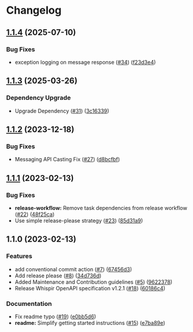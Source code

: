 # Changelog

## [1.1.4](https://github.com/whispir/whispir-java/compare/v1.1.3...v1.1.4) (2025-07-10)


### Bug Fixes

* exception logging on message response ([#34](https://github.com/whispir/whispir-java/issues/34)) ([f23d3e4](https://github.com/whispir/whispir-java/commit/f23d3e490a025e273ca13d05ffdf8f31c0260085))

## [1.1.3](https://github.com/whispir/whispir-java/compare/v1.1.2...v1.1.3) (2025-03-26)

### Dependency Upgrade

* Upgrade Dependency ([#31](https://github.com/whispir/whispir-java/pull/31)) ([3c16339](https://github.com/whispir/whispir-java/pull/31/commits/3c16339d49bd5c555cf1582ec8b3504d22f7bda3))

## [1.1.2](https://github.com/whispir/whispir-java/compare/v1.1.1...v1.1.2) (2023-12-18)

### Bug Fixes

* Messaging API Casting Fix ([#27](https://github.com/whispir/whispir-java/issues/27)) ([d8bcfbf](https://github.com/whispir/whispir-java/commit/d8bcfbf3bb51b958a6b0522cbbf0571578afb3b2))

## [1.1.1](https://github.com/whispir/whispir-java/compare/v1.1.0...v1.1.1) (2023-02-13)


### Bug Fixes

* **release-workflow:** Remove task dependencies from release workflow ([#22](https://github.com/whispir/whispir-java/issues/22)) ([48f25ca](https://github.com/whispir/whispir-java/commit/48f25ca5c837b6c57c3eced7402dc598d99e1f08))
* Use simple release-please strategy ([#23](https://github.com/whispir/whispir-java/issues/23)) ([85d31a9](https://github.com/whispir/whispir-java/commit/85d31a940c461f69ce3e76df035f382b5ba4d132))

## 1.1.0 (2023-02-13)


### Features

* add conventional commit action ([#7](https://github.com/whispir/whispir-java/issues/7)) ([67456d3](https://github.com/whispir/whispir-java/commit/67456d3986f05fd811e687c6a8c0f8da36511d08))
* Add release please ([#8](https://github.com/whispir/whispir-java/issues/8)) ([34d736d](https://github.com/whispir/whispir-java/commit/34d736d6fec5253ad744e4d178d62d2685bbda39))
* Added Maintenance and Contribution guidelines ([#5](https://github.com/whispir/whispir-java/issues/5)) ([9622378](https://github.com/whispir/whispir-java/commit/96223782c87d7162ba7b95ddb0e44883ef80746d))
* Release Whispir OpenAPI specification v1.2.1 ([#18](https://github.com/whispir/whispir-java/issues/18)) ([60186c4](https://github.com/whispir/whispir-java/commit/60186c4b6aef4ca22322f94040923a0ec55b4997))


### Documentation

* Fix readme typo ([#19](https://github.com/whispir/whispir-java/issues/19)) ([e0bb5d6](https://github.com/whispir/whispir-java/commit/e0bb5d6660245c0bea4b0a0b4c56f62aa3f7af83))
* **readme:** Simplify getting started instructions ([#15](https://github.com/whispir/whispir-java/issues/15)) ([e7ba89e](https://github.com/whispir/whispir-java/commit/e7ba89ea873fa4904aedd67366d02230a66e5d05))
